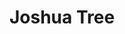 ---
unit_code: "JOTR"
unit_name: "Joshua Tree NP"
unit_type: "National Park"
nps_region: "Pacific West"
scalerank: 4
note: "null"
name: "Joshua Tree"
featureclass: "National Park Service"
geojson: >-
  {"type":"Feature","properties":{},"geometry":{"type":"Polygon","coordinates":[[[-115.50040690104167,33.723225911458336],[-115.51969401041667,33.71354166666667],[-115.61629231770834,33.708740234375],[-115.65974934895834,33.71354166666667],[-115.69356282552084,33.69425455729167],[-115.7225341796875,33.67008463541667],[-115.74666341145834,33.67972819010417],[-115.8094482421875,33.6749267578125],[-115.88671875,33.689412434895836],[-115.97847493489584,33.68461100260417],[-116.00740559895834,33.70389811197917],[-116.06538899739584,33.77152506510417],[-116.1474609375,33.834309895833336],[-116.258544921875,33.89225260416667],[-116.27303059895834,33.89225260416667],[-116.39013671875,33.944661458333336],[-116.45654296875,33.974324544270836],[-116.45654296875,34.075764973958336],[-116.39339192708334,34.075764973958336],[-116.2681884765625,34.075764973958336],[-116.2681884765625,34.119222005208336],[-116.16939290364584,34.119222005208336],[-116.05574544270834,34.119222005208336],[-116.03641764322917,34.104695638020836],[-116.03641764322917,34.08056640625],[-116.00260416666667,34.075764973958336],[-116.00260416666667,34.017781575520836],[-115.9398193359375,34.017781575520836],[-115.91084798177084,33.974324544270836],[-115.70320638020834,33.974324544270836],[-115.66459147135417,34.01298014322917],[-115.63077799479167,34.01298014322917],[-115.63077799479167,34.0709228515625],[-115.65010579427084,34.09989420572917],[-115.58732096354167,34.0902099609375],[-115.55354817708334,34.0709228515625],[-115.5245361328125,34.1143798828125],[-115.4810791015625,34.10953776041667],[-115.37630208333334,34.0859375],[-115.28792317708334,34.06608072916667],[-115.26863606770834,34.017781575520836],[-115.2734375,33.97916666666667],[-115.29756673177084,33.95499674479167],[-115.29756673177084,33.882568359375],[-115.2637939453125,33.86808268229167],[-115.2637939453125,33.834309895833336],[-115.29276529947917,33.80045572916667],[-115.32657877604167,33.81498209635417],[-115.36515299479167,33.853597005208336],[-115.3507080078125,33.86328125],[-115.38932291666667,33.9163818359375],[-115.42313639322917,33.90189615885417],[-115.61629231770834,33.90189615885417],[-115.63077799479167,33.89225260416667],[-115.61629231770834,33.853597005208336],[-115.59700520833334,33.84391276041667],[-115.514892578125,33.84391276041667],[-115.47623697916667,33.8294677734375],[-115.45694986979167,33.7860107421875],[-115.50040690104167,33.723225911458336]]]}}
number: 13
title: "Joshua Tree"
---